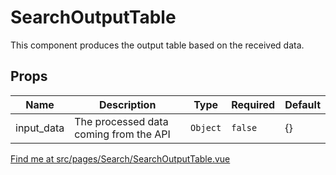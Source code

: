 # SearchOutputTable

This component produces the output table based on the received data.

## Props

<!-- @vuese:SearchOutputTable:props:start -->

|Name|Description|Type|Required|Default|
|---|---|---|---|---|
|input_data|The processed data coming from the API|`Object`|`false`|{}|

<!-- @vuese:SearchOutputTable:props:end -->

[Find me at src/pages/Search/SearchOutputTable.vue](https://github.com/FAIRsharing/fairsharing.github.io/tree/workflowTest/src/pages/Search/SearchOutputTable.vue)